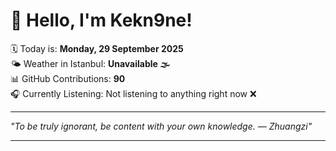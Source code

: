 # 👋 Hello, I'm Kekn9ne!

🗓️ Today is: **Monday, 29 September 2025**  
🌤️ Weather in Istanbul: **Unavailable 🌫️**  
📊 GitHub Contributions: **90**  
🎧 Currently Listening: Not listening to anything right now ❌

---

_"To be truly ignorant, be content with your own knowledge. — *Zhuangzi*"_

---
